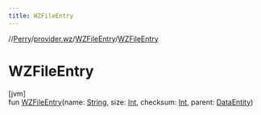 ```yaml
---
title: WZFileEntry
---
```

//[Perry](../../../index.html)/[provider.wz](../index.html)/[WZFileEntry](index.html)/[WZFileEntry](-w-z-file-entry.html)



# WZFileEntry



[jvm]\
fun [WZFileEntry](-w-z-file-entry.html)(name: [String](https://kotlinlang.org/api/latest/jvm/stdlib/kotlin/-string/index.html), size: [Int](https://kotlinlang.org/api/latest/jvm/stdlib/kotlin/-int/index.html), checksum: [Int](https://kotlinlang.org/api/latest/jvm/stdlib/kotlin/-int/index.html), parent: [DataEntity](../../provider/-data-entity/index.html))




